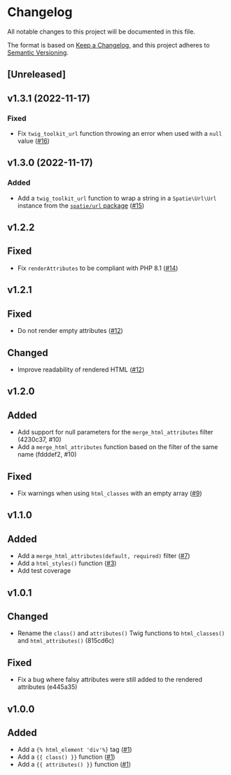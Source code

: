 # Changelog

All notable changes to this project will be documented in this file.

The format is based on [Keep a Changelog](https://keepachangelog.com/en/1.0.0/), and this project adheres to [Semantic Versioning](https://semver.org/spec/v2.0.0.html).

## [Unreleased]

## v1.3.1 (2022-11-17)

### Fixed

- Fix `twig_toolkit_url` function throwing an error when used with a `null` value ([#16](https://github.com/studiometa/twig-toolkit/pull/16))

## v1.3.0 (2022-11-17)

### Added

- Add a `twig_toolkit_url` function to wrap a string in a `Spatie\Url\Url` instance from the [`spatie/url` package](https://github.com/spatie/url) ([#15](https://github.com/studiometa/twig-toolkit/pull/15))

## v1.2.2

## Fixed

- Fix `renderAttributes` to be compliant with PHP 8.1 ([#14](https://github.com/studiometa/twig-toolkit/pull/14))

## v1.2.1

## Fixed

- Do not render empty attributes ([#12](https://github.com/studiometa/twig-toolkit/pull/12))

## Changed

- Improve readability of rendered HTML ([#12](https://github.com/studiometa/twig-toolkit/pull/12))

## v1.2.0

## Added

- Add support for null parameters for the `merge_html_attributes` filter (4230c37, #10)
- Add a `merge_html_attributes` function based on the filter of the same name (fdddef2, #10)

## Fixed

- Fix warnings when using `html_classes` with an empty array ([#9](https://github.com/studiometa/twig-toolkit/pull/9))

## v1.1.0

## Added

- Add a `merge_html_attributes(default, required)` filter ([#7](https://github.com/studiometa/twig-toolkit/pull/7))
- Add a `html_styles()` function ([#3](https://github.com/studiometa/twig-toolkit/pull/3))
- Add test coverage

## v1.0.1

## Changed

- Rename the `class()` and `attributes()` Twig functions to `html_classes()` and `html_attributes()` (815cd6c)

## Fixed

- Fix a bug where falsy attributes were still added to the rendered attributes (e445a35)

## v1.0.0

## Added

- Add a `{% html_element 'div'%}` tag ([#1](https://github.com/studiometa/twig-toolkit/pull/1))
- Add a `{{ class() }}` function ([#1](https://github.com/studiometa/twig-toolkit/pull/1))
- Add a `{{ attributes() }}` function ([#1](https://github.com/studiometa/twig-toolkit/pull/1))
